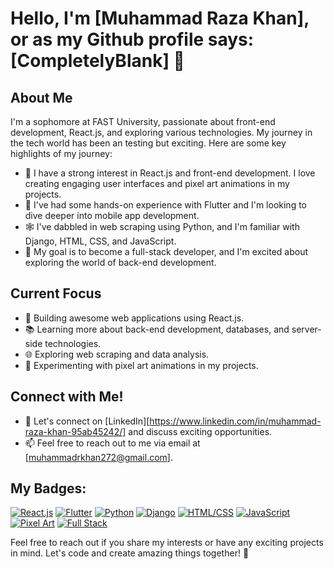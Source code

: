 # Hello, I'm [Muhammad Raza Khan], or as my Github profile says: [CompletelyBlank] 👋

## About Me

I'm a sophomore at FAST University, passionate about front-end development, React.js, and exploring various technologies. My journey in the tech world has been an testing but exciting. Here are some key highlights of my journey:

- 🚀 I have a strong interest in React.js and front-end development. I love creating engaging user interfaces and pixel art animations in my projects.
- 📱 I've had some hands-on experience with Flutter and I'm looking to dive deeper into mobile app development.
- 🕸️ I've dabbled in web scraping using Python, and I'm familiar with Django, HTML, CSS, and JavaScript.
- 💼 My goal is to become a full-stack developer, and I'm excited about exploring the world of back-end development.

## Current Focus

- 🔧 Building awesome web applications using React.js.
- 📚 Learning more about back-end development, databases, and server-side technologies.
- 🌐 Exploring web scraping and data analysis.
- 🌟 Experimenting with pixel art animations in my projects.

## Connect with Me!

- 💬 Let's connect on [LinkedIn][https://www.linkedin.com/in/muhammad-raza-khan-95ab45242/] and discuss exciting opportunities.
- 📫 Feel free to reach out to me via email at [muhammadrkhan272@gmail.com].

## My Badges:

[![React.js](https://img.shields.io/badge/React.js-Beginner-blue)](https://reactjs.org/)
[![Flutter](https://img.shields.io/badge/Flutter-Beginner-blue)](https://flutter.dev/)
[![Python](https://img.shields.io/badge/Python-Web%20Scraping-green)](https://www.python.org/)
[![Django](https://img.shields.io/badge/Django-Beginner-green)](https://www.djangoproject.com/)
[![HTML/CSS](https://img.shields.io/badge/HTML%2FCSS-Intermediate-orange)](https://developer.mozilla.org/en-US/docs/Web/HTML)
[![JavaScript](https://img.shields.io/badge/JavaScript-Beginner-yellow)](https://developer.mozilla.org/en-US/docs/Web/JavaScript)
[![Pixel Art](https://img.shields.io/badge/Pixel%20Art-Enthusiast-ff69b4)](https://en.wikipedia.org/wiki/Pixel_art)
[![Full Stack](https://img.shields.io/badge/Full%20Stack-Explorer-brightgreen)](https://en.wikipedia.org/wiki/Full_stack)

Feel free to reach out if you share my interests or have any exciting projects in mind. Let's code and create amazing things together! 🚀

